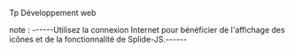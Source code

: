 Tp Développement web

note : 
------Utilisez la connexion Internet pour bénéficier de l'affichage des icônes et de la fonctionnalité de Splide-JS.------
